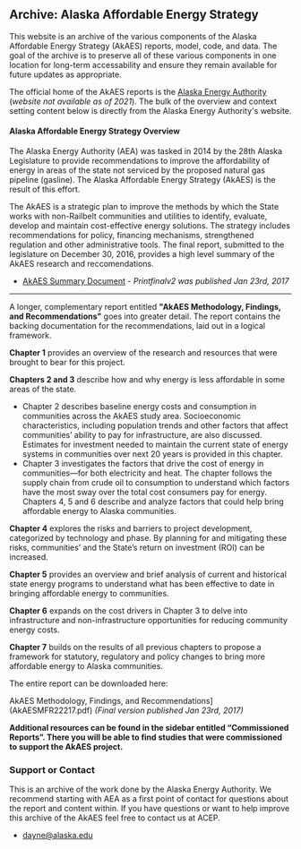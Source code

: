 ## Archive: Alaska Affordable Energy Strategy

This website is an archive of the various components of the Alaska Affordable Energy Strategy (AkAES) reports, model, code, and data. The goal of the archive is to preserve all of these various components in one location for long-term accessability and ensure they remain available for future updates as appropriate. 

The official home of the AkAES reports is the [Alaska Energy Authority](http://www.akenergyauthority.org/Policy-Planning/AlaskaAffordableEnergyStrategy) (_website not available as of 2021_).  The bulk of the overview and context setting content below is directly from the Alaska Energy Authority's website.


#### Alaska Affordable Energy Strategy Overview

The Alaska Energy Authority (AEA) was tasked in 2014 by the 28th Alaska Legislature to provide recommendations to improve the affordability of energy in areas of the state not serviced by the proposed natural gas pipeline (gasline). The Alaska Affordable Energy Strategy (AkAES) is the result of this effort.

The AkAES is a strategic plan to improve the methods by which the State works with non-Railbelt communities and utilities to identify, evaluate, develop and maintain cost-effective energy solutions. The strategy includes recommendations for policy, financing mechanisms, strengthened regulation and other administrative tools. The final report, submitted to the legislature on December 30, 2016, provides a high level summary of the AkAES research and reccomendations.

* [AkAES Summary Document](AkAESES12317printfinalv2.pdf) - _Printfinalv2 was published Jan 23rd, 2017_

----

A longer, complementary report entitled **"AkAES Methodology, Findings, and Recommendations"** goes into greater detail. The report contains the backing documentation for the recommendations, laid out in a logical framework.

**Chapter 1** provides an overview of the research and resources that were brought to bear for this project.

**Chapters 2 and 3** describe how and why energy is less affordable in some areas of the state.
* Chapter 2 describes baseline energy costs and consumption in communities across the AkAES study area. Socioeconomic characteristics, including population trends and other factors that affect communities’ ability to pay for infrastructure, are also discussed. Estimates for investment needed to maintain the current state of energy systems in communities over next 20 years is provided in this chapter.
* Chapter 3 investigates the factors that drive the cost of energy in communities—for both electricity and heat. The chapter follows the supply chain from crude oil to consumption to understand which factors have the most sway over the total cost consumers pay for energy.
Chapters 4, 5 and 6 describe and analyze factors that could help bring affordable energy to Alaska communities.

**Chapter 4** explores the risks and barriers to project development, categorized by technology and phase. By planning for and mitigating these risks, communities’ and the State’s return on investment (ROI) can be increased.

**Chapter 5** provides an overview and brief analysis of current and historical state energy programs to understand what has been effective to date in bringing affordable energy to communities.

**Chapter 6** expands on the cost drivers in Chapter 3 to delve into infrastructure and non-infrastructure opportunities for reducing community energy costs.

**Chapter 7** builds on the results of all previous chapters to propose a framework for statutory, regulatory and policy changes to bring more affordable energy to Alaska communities.

The entire report can be downloaded here:

AkAES Methodology, Findings, and Recommendations](AkAESMFR22217.pdf) _(Final version published Jan 23rd, 2017)_

**Additional resources can be found in the sidebar entitled “Commissioned Reports”. There you will be able to find studies that were commissioned to support the AkAES project.**

### Support or Contact

This is an archive of the work done by the Alaska Energy Authority. We recommend starting with AEA as a first point of contact for questions about the report and content within. If you have questions or want to help improve this archive of the AkAES feel free to contact us at ACEP.

* dayne@alaska.edu 
